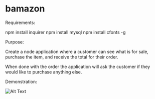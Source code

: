 # bamazon

Requirements:

npm install inquirer
npm install mysql
npm install cfonts -g

Purpose:

Create a node application where a customer can see
what is for sale, purchase the item, and receive the total for their order.

When done with the order the application will ask the customer if they would like to purchase anything else.

Demonstration:

![Alt Text](https://giphy.com/gifs/xTCTT6jfmHusxbuXp8/giphy.gif)

<!-- <iframe src="https://giphy.com/embed/xTCTT6jfmHusxbuXp8" width="480" height="304" frameBorder="0" class="giphy-embed" allowFullScreen></iframe><p><a href="https://giphy.com/gifs/xTCTT6jfmHusxbuXp8">via GIPHY</a></p> -->